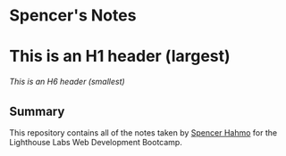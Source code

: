 # Spencer's Notes

# This is an H1 header (largest)
###### This is an H6 header (smallest)

## Summary 

This repository contains all of the notes taken by [Spencer Hahmo](https://github.com/SpencerHahmo) for the Lighthouse Labs Web Development Bootcamp.
